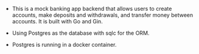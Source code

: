 - This is a mock banking app backend that allows users to create accounts, make deposits and withdrawals, and transfer money between accounts. It is built with Go and Gin.

- Using Postgres as the database with sqlc for the ORM.

- Postgres is running in a docker container.

